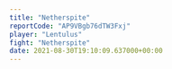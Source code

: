 ```yaml
---
title: "Netherspite"
reportCode: "AP9VBgb76dTW3Fxj"
player: "Lentulus"
fight: "Netherspite"
date: 2021-08-30T19:10:09.637000+00:00
---
```

